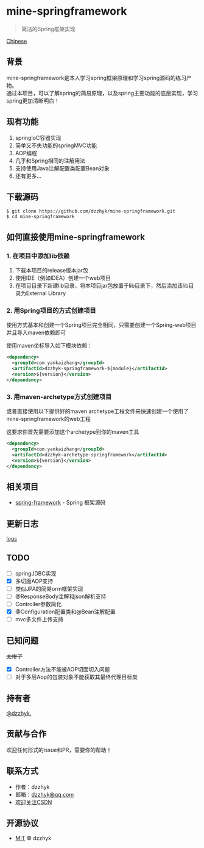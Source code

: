 # mine-springframework

> 简洁的Spring框架实现

[Chinese](./README_zh_CN.md)

## 背景

mine-springframework是本人学习spring框架原理和学习spring源码的练习产物。  
通过本项目，可以了解spring的简易原理，以及spring主要功能的底层实现，学习spring更加清晰明白！

## 现有功能

1. springIoC容器实现
2. 简单又不失功能的springMVC功能
3. AOP编程
4. 几乎和Spring相同的注解用法
5. 支持使用Java注解配置类配置Bean对象
6. 还有更多...

## 下载源码

```shell script
$ git clone https://github.com/dzzhyk/mine-springframework.git
$ cd mine-springframework
```

## 如何直接使用mine-springframework

### 1. 在项目中添加lib依赖

1. 下载本项目的release版本jar包
2. 使用IDE（例如IDEA）创建一个web项目
3. 在项目目录下新建lib目录，将本项目jar包放置于lib目录下，然后添加该lib目录为External Library

### 2. 用Spring项目的方式创建项目
使用方式基本和创建一个Spring项目完全相同，只需要创建一个Spring-web项目并且导入maven依赖即可

使用maven坐标导入如下模块依赖：

```xml
<dependency>
  <groupId>com.yankaizhang</groupId>
  <artifactId>dzzhyk-springframework-${module}</artifactId>
  <version>${version}</version>
</dependency>
```
### 3. 用maven-archetype方式创建项目
或者直接使用以下提供好的maven archetype工程文件来快速创建一个使用了mine-springframework的web工程

这要求你首先需要添加这个archetype到你的maven工具

```xml
<dependency>
  <groupId>com.yankaizhang</groupId>
  <artifactId>dzzhyk-archetype-springframework</artifactId>
  <version>${version}</version>
</dependency>
```

## 相关项目

- [spring-framework](https://github.com/spring-projects/spring-framework) - Spring 框架源码

## 更新日志
[logs](./UPDATE.md)

## TODO

- [ ] springJDBC实现
- [x] 多切面AOP支持
- [ ] 类似JPA的简易orm框架实现
- [ ] @ResponseBody注解和json解析支持
- [ ] Controller参数简化
- [x] @Configuration配置类和@Bean注解配置
- [ ] mvc多文件上传支持

## 已知问题
~~太惨了~~
- [x] Controller方法不能被AOP切面切入问题
- [ ] 对于多层Aop的包装对象不能获取其最终代理目标类

## 持有者

[@dzzhyk.](https://github.com/dzzhyk)

## 贡献与合作

欢迎任何形式的issue和PR，需要你的帮助！

## 联系方式

- 作者：dzzhyk
- 邮箱：dzzhyk@qq.com
- [欢迎关注CSDN](https://dzzhyk.blog.csdn.net/)

## 开源协议

- [MIT](./LICENSE) © dzzhyk